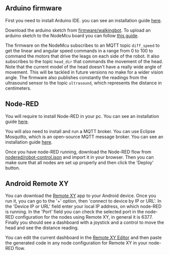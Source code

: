 ## Arduino firmware
First you need to install Arduino IDE. you can see an installation guide [here][1].

Download the arduino sketch from [firmware/walkingbot](../firmware/walkingbot).
To upload an arduino sketch to the NodeMcu board you can follow [this guide][2].

The firmware on the NodeMcu subscribes to an MQTT topic `diff_speed` to get the linear and angular speed commands in a range from 0 to 100 to command the motors that drive the leags on each side of the robot.
It also subscribes to the topic `head_dir` that commands the movement of the head. Note that the current model of the head doesn't have a really wide angle of movement. This will be tackled in future versions no make for a wider vision angle.
The firmware also publishes constantly the readings from the ultrasound sensor to the topic `ultrasound`, which represents the distance in centimeters.

## Node-RED
You will require to install Node-RED in your pc. You can see an installation guide [here][3].

You will also need to install and run a MQTT broker. You can use Eclipse Mosquitto, which is an open-source MQTT message broker. You can see an installation guide [here][4].

Once you have node-RED running, download the Node-RED flow from [nodered/robot-control.json](../nodered/robot-control.json) and import it in your browser.
Then you can make sure that all nodes are set up properly and then click the 'Deploy' button.

## Android Remote XY
You can download the [Remote XY][5] app to your Android device.
Once you run it, you can go to the '+' option, then 'connect to device by IP or URL'.
In the 'Device IP or URL' field enter your local IP address, on which node-RED is running.
In the 'Port' field you can check the selected port in the node-RED configuration for the nodes using Remote XY, in general it is 6377.
Finally you should see a dashboard with a joystick and a control to move the head and see the distance reading.

You can edit the current dashboard in the [Remote XY Editor][6] and then paste the generated code in any node configuration for Remote XY in your node-RED flow.

[1]: https://www.arduino.cc/en/software
[2]: https://www.instructables.com/Quick-Start-to-Nodemcu-ESP8266-on-Arduino-IDE/
[3]: https://nodered.org/docs/getting-started/local
[4]: https://mosquitto.org/download/
[5]: https://play.google.com/store/apps/details?id=com.shevauto.remotexy.free&hl=es&gl=US
[6]: https://remotexy.com/en/editor/

